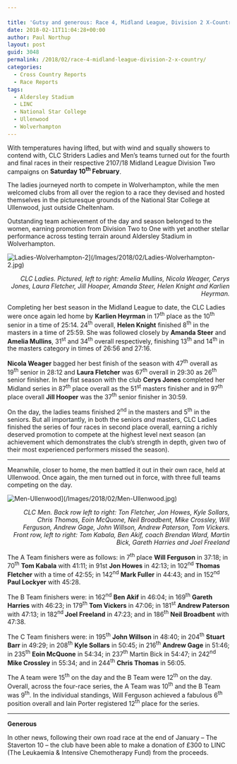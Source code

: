 ```yaml
---

title: 'Gutsy and generous: Race 4, Midland League, Division 2 X-Country'
date: 2018-02-11T11:04:28+00:00
author: Paul Northup
layout: post
guid: 3048
permalink: /2018/02/race-4-midland-league-division-2-x-country/
categories:
  - Cross Country Reports
  - Race Reports
tags:
  - Aldersley Stadium
  - LINC
  - National Star College
  - Ullenwood
  - Wolverhampton
---
```

With temperatures having lifted, but with wind and squally showers to contend with, CLC Striders Ladies and Men’s teams turned out for the fourth and final races in their respective 2107/18 Midland League Division Two campaigns on **Saturday 10<sup>th</sup> February**.

The ladies journeyed north to compete in Wolverhampton, while the men welcomed clubs from all over the region to a race they devised and hosted themselves in the picturesque grounds of the National Star College at Ullenwood, just outside Cheltenham.

Outstanding team achievement of the day and season belonged to the women, earning promotion from Division Two to One with yet another stellar performance across testing terrain around Aldersley Stadium in Wolverhampton.

<img  src="/Images/2018/02/Ladies-Wolverhampton-2.jpg" alt="Ladies-Wolverhampton-2" width="800" height="600" srcset="/Images/2018/02/Ladies-Wolverhampton-2.jpg 960w, /Images/2018/02/Ladies-Wolverhampton-2-300x225.jpg 300w, /Images/2018/02/Ladies-Wolverhampton-2-768x576.jpg 768w" sizes="(max-width: 800px) 100vw, 800px" />](/Images/2018/02/Ladies-Wolverhampton-2.jpg)

<p style="text-align: right;">
  <em>CLC Ladies. Pictured, left to right: Amelia Mullins, Nicola Weager, Cerys Jones, Laura Fletcher, Jill Hooper, Amanda Steer, Helen Knight and Karlien Heyrman.</em>
</p>

Completing her best season in the Midland League to date, the CLC Ladies were once again led home by **Karlien Heyrman** in 17<sup>th</sup> place as the 10<sup>th</sup> senior in a time of 25:14. 24<sup>th</sup> overall, **Helen Knight** finished 8<sup>th</sup> in the masters in a time of 25:59. She was followed closely by **Amanda Steer** and **Amelia Mullins**, 31<sup>st</sup> and 34<sup>th</sup> overall respectively, finishing 13<sup>th</sup> and 14<sup>th</sup> in the masters category in times of 26:56 and 27:16.

**Nicola Weager** bagged her best finish of the season with 47<sup>th</sup> overall as 19<sup>th</sup> senior in 28:12 and **Laura Fletcher** was 67<sup>th</sup> overall in 29:30 as 26<sup>th</sup> senior finisher. In her fist season with the club **Cerys Jones** completed her Midland series in 87<sup>th</sup> place overall as the 51<sup>st</sup> masters finisher and in 97<sup>th</sup> place overall **Jill Hooper** was the 37<sup>th</sup> senior finisher in 30:59.

On the day, the ladies teams finished 2<sup>nd</sup> in the masters and 5<sup>th</sup> in the seniors. But all importantly, in both the seniors _and_ masters, CLC Ladies finished the series of four races in second place overall, earning a richly deserved promotion to compete at the highest level next season (an achievement which demonstrates the club’s strength in depth, given two of their most experienced performers missed the season).

* * *

Meanwhile, closer to home, the men battled it out in their own race, held at Ullenwood. Once again, the men turned out in force, with three full teams competing on the day.

<img  src="/Images/2018/02/Men-Ullenwood.jpg" alt="Men-Ullenwood" width="800" height="600" srcset="/Images/2018/02/Men-Ullenwood.jpg 960w, /Images/2018/02/Men-Ullenwood-300x225.jpg 300w, /Images/2018/02/Men-Ullenwood-768x576.jpg 768w" sizes="(max-width: 800px) 100vw, 800px" />](/Images/2018/02/Men-Ullenwood.jpg)

<p style="text-align: right;">
  <em>CLC Men. Back row left to right: Ton Fletcher, Jon Howes, Kyle Sollars, Chris Thomas, Eoin McQuone, Neil Broadbent, Mike Crossley, Will Ferguson, Andrew Gage, John Willson, Andrew Paterson, Tom Vickers. Front row, left to right: Tom Kabala, Ben Akif, coach Brendan Ward, Martin Bick, Gareth Harries and Joel Freeland</em>
</p>

The A Team finishers were as follows: in 7<sup>th</sup> place **Will Ferguson** in 37:18; in 70<sup>th</sup> **Tom Kabala** with 41:11; in 91st **Jon Howes** in 42:13; in 102<sup>nd</sup> **Thomas Fletcher** with a time of 42:55; in 142<sup>nd</sup> **Mark Fuller** in 44:43; and in 152<sup>nd</sup> **Paul Lockyer** with 45:28.

The B Team finishers were: in 162<sup>nd</sup> **Ben Akif** in 46:04; in 169<sup>th</sup> **Gareth Harries** with 46:23; in 179<sup>th</sup> **Tom Vickers** in 47:06; in 181<sup>st</sup> **Andrew Paterson** with 47:13; in 182<sup>nd </sup>**Joel Freeland** in 47:23; and in 186<sup>th</sup> **Neil Broadbent** with 47:38.

The C Team finishers were: in 195<sup>th</sup> **John Willson** in 48:40; in 204<sup>th</sup> **Stuart Barr** in 49:29; in 208<sup>th</sup> **Kyle Sollars** in 50:45; in 216<sup>th</sup> **Andrew Gage** in 51:46; in 235<sup>th</sup> **Eoin McQuone** in 54:34; in 237<sup>th</sup> Martin Bick in 54:47; in 242<sup>nd</sup> **Mike Crossley** in 55:34; and in 244<sup>th</sup> **Chris Thomas** in 56:05.

The A team were 15<sup>th</sup> on the day and the B Team were 12<sup>th</sup> on the day. Overall, across the four-race series, the A Team was 10<sup>th</sup> and the B Team was 9<sup>th</sup>. In the individual standings, Will Ferguson achieved a fabulous 6<sup>th</sup> position overall and Iain Porter registered 12<sup>th</sup> place for the series.

* * *

**Generous**

In other news, following their own road race at the end of January – The Staverton 10 – the club have been able to make a donation of £300 to LINC (The Leukaemia & Intensive Chemotherapy Fund) from the proceeds.

&nbsp;